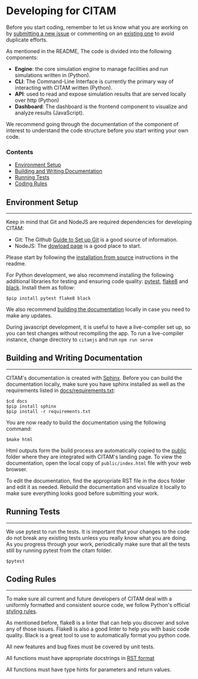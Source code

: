 # Developing for CITAM

Before you start coding, remember to let us know what you are working on by [submitting a new issue](https://github.com/corning-incorporated/citam/issues/new/choose) or commenting on an [existing one](https://github.com/corning-incorporated/citam/issues) to avoid duplicate efforts.

As mentioned in the README, The code is divided into the following components:
+ **Engine**: the core simulation engine to manage facilities and run simulations written in (Python).
+ **CLI**: The Command-Line Interface is currently the primary way of interacting with CITAM written (Python).
+ **API**: used to read and expose simulation results that are served locally over http (Python)
+ **Dashboard**: The dashboard is the frontend component to visualize and analyze results (JavaScript).

We recommend going through the documentation of the component of interest to understand the code structure before you start writing your own code.

### Contents
* [Environment Setup](#environment-setup)
* [Building and Writing Documentation](#building-and-writing-documentation)
* [Running Tests](#running-tests)
* [Coding Rules](#coding-rules)


## Environment Setup
-------

Keep in mind that Git and NodeJS are required dependencies for developing CITAM:

* Git: The Github [Guide to Set up Git](https://docs.github.com/en/free-pro-team@latest/github/getting-started-with-github/set-up-git) is a good source of information.
* NodeJS: The [dowload page]((https://nodejs.org/en/download/) ) is a good place to start.

Please start by following the [installation from source](readme.md#from-source) instructions in the readme.

For Python development, we also recommend installing the following additional libraries for testing and ensuring code quality: [pytest](https://www.pytest.org), [flake8](https://flake8.pycqa.org/) and [black](https://github.com/psf/black). Install them as follow:

```
$pip install pytest flake8 black
```

We also recommend [building the documentation](#building-the-documentation) locally in case you need to make any updates.

During javascript development, it is useful to have a live-compiler
set up, so you can test changes without recompiling the app.
To run a live-compiler instance, change directory to `citamjs` and run
`npm run serve`

## Building and Writing Documentation
---------

CITAM's documentation is created with [Sphinx](https://www.sphinx-doc.org/). Before you can build the documentation locally, make sure you have sphinx installed as well as the requirements listed in [docs/requirements.txt](docs/requirements.txt):

```
$cd docs
$pip install sphinx
$pip install -r requirements.txt
```

You are now ready to build the documentation using the following command:

```
$make html
```

Html outputs form the build process are automatically copied to the [public](public/) folder where they are integrated with CITAM's landing page. To view the documentation, open the local copy of `public/index.html` file with your web browser.

To edit the documentation, find the appropriate RST file in the docs folder and edit it as needed. Rebuild the documentation and visualize it locally to make sure everything looks good before submitting your work.

## Running Tests
----
We use pytest to run the tests. It is important that your changes to the code do not break any existing tests unless you really know what you are doing. As you progress through your work, periodically make sure that all the tests still by running pytest from the citam folder.

```
$pytest
```

## Coding Rules
-----------
To make sure all current and future developers of CITAM deal with a uniformly formatted and consistent source code, we follow Python's official [styling rules](https://www.python.org/dev/peps/pep-0008/).

As mentioned before, flake8 is a linter that can help you discover and solve any of those issues. Flake8 is also a good linter to help you with basic code quality. Black is a great tool to use to automatically format you python code.

All new features and bug fixes must be covered by unit tests.

All functions must have appropriate docstrings in [RST format](https://www.python.org/dev/peps/pep-0287/)

All functions must have type hints for parameters and return values.

